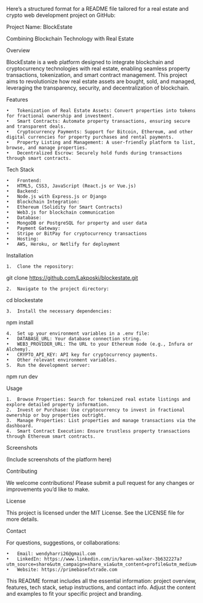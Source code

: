 Here’s a structured format for a README file tailored for a real estate and crypto web development project on GitHub:

Project Name: BlockEstate

Combining Blockchain Technology with Real Estate

Overview

BlockEstate is a web platform designed to integrate blockchain and cryptocurrency technologies with real estate, enabling seamless property transactions, tokenization, and smart contract management. This project aims to revolutionize how real estate assets are bought, sold, and managed, leveraging the transparency, security, and decentralization of blockchain.

Features

	•	Tokenization of Real Estate Assets: Convert properties into tokens for fractional ownership and investment.
	•	Smart Contracts: Automate property transactions, ensuring secure and transparent deals.
	•	Cryptocurrency Payments: Support for Bitcoin, Ethereum, and other digital currencies for property purchases and rental payments.
	•	Property Listing and Management: A user-friendly platform to list, browse, and manage properties.
	•	Decentralized Escrow: Securely hold funds during transactions through smart contracts.

Tech Stack

	•	Frontend:
	•	HTML5, CSS3, JavaScript (React.js or Vue.js)
	•	Backend:
	•	Node.js with Express.js or Django
	•	Blockchain Integration:
	•	Ethereum (Solidity for Smart Contracts)
	•	Web3.js for blockchain communication
	•	Database:
	•	MongoDB or PostgreSQL for property and user data
	•	Payment Gateway:
	•	Stripe or BitPay for cryptocurrency transactions
	•	Hosting:
	•	AWS, Heroku, or Netlify for deployment

Installation

	1.	Clone the repository:

git clone https://github.com/Lakposki/blockestate.git


	2.	Navigate to the project directory:

cd blockestate


	3.	Install the necessary dependencies:

npm install


	4.	Set up your environment variables in a .env file:
	•	DATABASE_URL: Your database connection string.
	•	WEB3_PROVIDER_URL: The URL to your Ethereum node (e.g., Infura or Alchemy).
	•	CRYPTO_API_KEY: API key for cryptocurrency payments.
	•	Other relevant environment variables.
	5.	Run the development server:

npm run dev



Usage

	1.	Browse Properties: Search for tokenized real estate listings and explore detailed property information.
	2.	Invest or Purchase: Use cryptocurrency to invest in fractional ownership or buy properties outright.
	3.	Manage Properties: List properties and manage transactions via the dashboard.
	4.	Smart Contract Execution: Ensure trustless property transactions through Ethereum smart contracts.

Screenshots

(Include screenshots of the platform here)

Contributing

We welcome contributions! Please submit a pull request for any changes or improvements you’d like to make.

License

This project is licensed under the MIT License. See the LICENSE file for more details.

Contact

For questions, suggestions, or collaborations:

	•	Email: wendyharri26@gmail.com
	•	LinkedIn: https://www.linkedin.com/in/karen-walker-3b632227a?utm_source=share&utm_campaign=share_via&utm_content=profile&utm_medium=ios_app
	•	Website: https://primebasefxtrade.com

This README format includes all the essential information: project overview, features, tech stack, setup instructions, and contact info. Adjust the content and examples to fit your specific project and branding.
